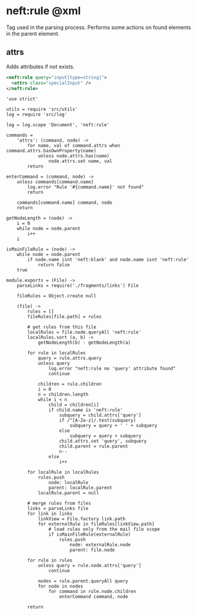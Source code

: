 neft:rule @xml
==============

Tag used in the parsing process.
Performs some actions on found elements in the parent element.

## attrs

Adds attributes if not exists.

```xml
<neft:rule query="input[type=string]">
  <attrs class="specialInput" />
</neft:rule>
```

    'use strict'

    utils = require 'src/utils'
    log = require 'src/log'

    log = log.scope 'Document', 'neft:rule'

    commands =
        'attrs': (command, node) ->
            for name, val of command.attrs when command.attrs.hasOwnProperty(name)
                unless node.attrs.has(name)
                    node.attrs.set name, val
            return

    enterCommand = (command, node) ->
        unless commands[command.name]
            log.error "Rule '#{command.name}' not found"
            return

        commands[command.name] command, node
        return

    getNodeLength = (node) ->
        i = 0
        while node = node.parent
            i++
        i

    isMainFileRule = (node) ->
        while node = node.parent
            if node.name isnt 'neft:blank' and node.name isnt 'neft:rule'
                return false
        true

    module.exports = (File) ->
        parseLinks = require('./fragments/links') File

        fileRules = Object.create null

        (file) ->
            rules = []
            fileRules[file.path] = rules

            # get rules from this file
            localRules = file.node.queryAll 'neft:rule'
            localRules.sort (a, b) ->
                getNodeLength(b) - getNodeLength(a)

            for rule in localRules
                query = rule.attrs.query
                unless query
                    log.error "neft:rule no 'query' attribute found"
                    continue

                children = rule.children
                i = 0
                n = children.length
                while i < n
                    child = children[i]
                    if child.name is 'neft:rule'
                        subquery = child.attrs['query']
                        if /^[A-Za-z]/.test(subquery)
                            subquery = query + ' ' + subquery
                        else
                            subquery = query + subquery
                        child.attrs.set 'query', subquery
                        child.parent = rule.parent
                        n--
                    else
                        i++

            for localRule in localRules
                rules.push
                    node: localRule
                    parent: localRule.parent
                localRule.parent = null

            # merge rules from files
            links = parseLinks file
            for link in links
                linkView = File.factory link.path
                for externalRule in fileRules[linkView.path]
                    # load rules only from the mail file scope
                    if isMainFileRule(externalRule)
                        rules.push
                            node: externalRule.node
                            parent: file.node

            for rule in rules
                unless query = rule.node.attrs['query']
                    continue

                nodes = rule.parent.queryAll query
                for node in nodes
                    for command in rule.node.children
                        enterCommand command, node

            return
